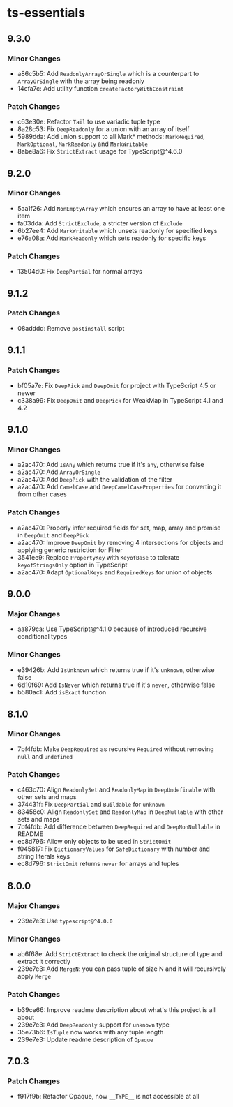 # ts-essentials

## 9.3.0

### Minor Changes

- a86c5b5: Add `ReadonlyArrayOrSingle` which is a counterpart to `ArrayOrSingle` with the array being readonly
- 14cfa7c: Add utility function `createFactoryWithConstraint`

### Patch Changes

- c63e30e: Refactor `Tail` to use variadic tuple type
- 8a28c53: Fix `DeepReadonly` for a union with an array of itself
- 5989dda: Add union support to all Mark\* methods: `MarkRequired`, `MarkOptional`, `MarkReadonly` and `MarkWritable`
- 8abe8a6: Fix `StrictExtract` usage for TypeScript@^4.6.0

## 9.2.0

### Minor Changes

- 5aa1f26: Add `NonEmptyArray` which ensures an array to have at least one item
- fa03dda: Add `StrictExclude`, a stricter version of `Exclude`
- 6b27ee4: Add `MarkWritable` which unsets readonly for specified keys
- e76a08a: Add `MarkReadonly` which sets readonly for specific keys

### Patch Changes

- 13504d0: Fix `DeepPartial` for normal arrays

## 9.1.2

### Patch Changes

- 08adddd: Remove `postinstall` script

## 9.1.1

### Patch Changes

- bf05a7e: Fix `DeepPick` and `DeepOmit` for project with TypeScript 4.5 or newer
- c338a99: Fix `DeepOmit` and `DeepPick` for WeakMap in TypeScript 4.1 and 4.2

## 9.1.0

### Minor Changes

- a2ac470: Add `IsAny` which returns true if it's `any`, otherwise false
- a2ac470: Add `ArrayOrSingle`
- a2ac470: Add `DeepPick` with the validation of the filter
- a2ac470: Add `CamelCase` and `DeepCamelCaseProperties` for converting it from other cases

### Patch Changes

- a2ac470: Properly infer required fields for set, map, array and promise in `DeepOmit` and `DeepPick`
- a2ac470: Improve `DeepOmit` by removing 4 intersections for objects and applying generic restriction for Filter
- 3541ee9: Replace `PropertyKey` with `KeyofBase` to tolerate `keyofStringsOnly` option in TypeScript
- a2ac470: Adapt `OptionalKeys` and `RequiredKeys` for union of objects

## 9.0.0

### Major Changes

- aa879ca: Use TypeScript@^4.1.0 because of introduced recursive conditional types

### Minor Changes

- e39426b: Add `IsUnknown` which returns true if it's `unknown`, otherwise false
- 6d10f69: Add `IsNever` which returns true if it's `never`, otherwise false
- b580ac1: Add `isExact` function

## 8.1.0

### Minor Changes

- 7bf4fdb: Make `DeepRequired` as recursive `Required` without removing `null` and `undefined`

### Patch Changes

- c463c70: Align `ReadonlySet` and `ReadonlyMap` in `DeepUndefinable` with other sets and maps
- 374431f: Fix `DeepPartial` and `Buildable` for `unknown`
- 83458c0: Align `ReadonlySet` and `ReadonlyMap` in `DeepNullable` with other sets and maps
- 7bf4fdb: Add difference between `DeepRequired` and `DeepNonNullable` in README
- ec8d796: Allow only objects to be used in `StrictOmit`
- f045817: Fix `DictionaryValues` for `SafeDictionary` with number and string literals keys
- ec8d796: `StrictOmit` returns `never` for arrays and tuples

## 8.0.0

### Major Changes

- 239e7e3: Use `typescript@^4.0.0`

### Minor Changes

- ab6f68e: Add `StrictExtract` to check the original structure of type and extract it correctly
- 239e7e3: Add `MergeN`: you can pass tuple of size N and it will recursively apply `Merge`

### Patch Changes

- b39ce66: Improve readme description about what's this project is all about
- 239e7e3: Add `DeepReadonly` support for `unknown` type
- 35e73b6: `IsTuple` now works with any tuple length
- 239e7e3: Update readme description of `Opaque`

## 7.0.3

### Patch Changes

- f917f9b: Refactor Opaque, now `__TYPE__` is not accessible at all

